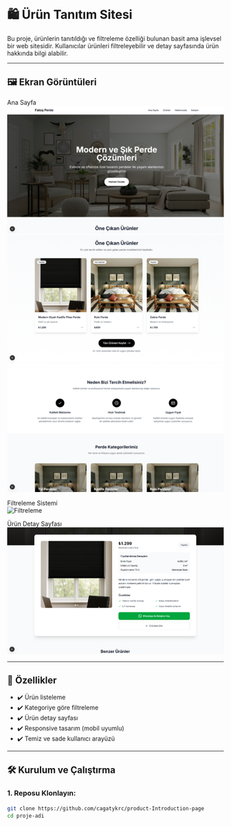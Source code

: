 # 🛍️ Ürün Tanıtım Sitesi

Bu proje, ürünlerin tanıtıldığı ve filtreleme özelliği bulunan basit ama işlevsel bir web sitesidir. Kullanıcılar ürünleri filtreleyebilir ve detay sayfasında ürün hakkında bilgi alabilir.

---

## 🖼️ Ekran Görüntüleri

Ana Sayfa  
![Ana Sayfa](screenshots/homepage.png)
![Ana Sayfa](screenshots/homepage2.png)
![Ana Sayfa](screenshots/homepage3.png)

Filtreleme Sistemi  
![Filtreleme](screenshots/filter.png)

Ürün Detay Sayfası  
![Ürün Detay](screenshots/product-detail.png)



---

## 🚀 Özellikler

- ✔️ Ürün listeleme
- ✔️ Kategoriye göre filtreleme
- ✔️ Ürün detay sayfası
- ✔️ Responsive tasarım (mobil uyumlu)
- ✔️ Temiz ve sade kullanıcı arayüzü

---

## 🛠️ Kurulum ve Çalıştırma

### 1. Reposu Klonlayın:
```bash
git clone https://github.com/cagatykrc/product-Introduction-page
cd proje-adi

